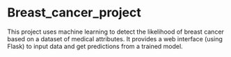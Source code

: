 # Breast_cancer_project
This project uses machine learning to detect the likelihood of breast cancer based on a dataset of medical attributes. It provides a web interface (using Flask) to input data and get predictions from a trained model.
